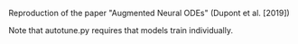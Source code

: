 Reproduction of the paper "Augmented Neural ODEs" (Dupont et al. [2019])

Note that autotune.py requires that models train individually.
